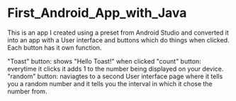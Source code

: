 # First_Android_App_with_Java
This is an app I created using a preset from Android Studio and converted it into an app with a User interface and buttons which do things when clicked. Each button has it own function.

"Toast" button: shows "Hello Toast!" when clicked
"count" button: everytime it clicks it adds 1 to the number being displayed on your device. 
"random" button: naviagtes to a second User interface page where it tells you a random number and it tells you the interval in which it chose the number from.

